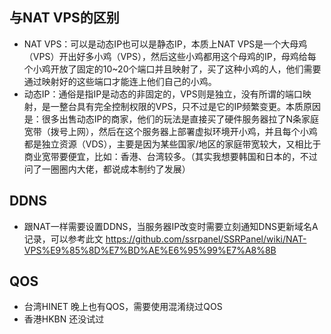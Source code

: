## 与NAT VPS的区别
- NAT VPS：可以是动态IP也可以是静态IP，本质上NAT VPS是一个大母鸡（VPS）开出好多小鸡（VPS），然后这些小鸡都用这个母鸡的IP，母鸡给每个小鸡开放了固定的10~20个端口并且映射了，买了这种小鸡的人，他们需要通过映射好的这些端口才能连上他们自己的小鸡。
- 动态IP：通俗是指IP是动态的非固定的，VPS则是独立，没有所谓的端口映射，是一整台具有完全控制权限的VPS，只不过是它的IP频繁变更。本质原因是：很多出售动态IP的商家，他们的玩法是直接买了硬件服务器拉了N条家庭宽带（拨号上网），然后在这个服务器上部署虚拟环境开小鸡，并且每个小鸡都是独立资源（VDS），主要是因为某些国家/地区的家庭带宽较大，又相比于商业宽带要便宜，比如：香港、台湾较多。（其实我想要韩国和日本的，不过问了一圈圈内大佬，都说成本制约了发展）

## DDNS
- 跟NAT一样需要设置DDNS，当服务器IP改变时需要立刻通知DNS更新域名A记录，可以参考此文 
https://github.com/ssrpanel/SSRPanel/wiki/NAT-VPS%E9%85%8D%E7%BD%AE%E6%95%99%E7%A8%8B

## QOS
- 台湾HINET 晚上也有QOS，需要使用混淆绕过QOS
- 香港HKBN 还没试过
